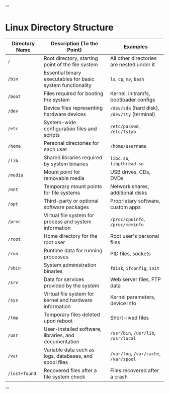'''
# Linux Directory Structure

| Directory Name   | Description (To the Point)                          | Examples                                      |
|------------------|----------------------------------------------------|-----------------------------------------------|
| `/`              | Root directory, starting point of the file system  | All other directories are nested under it     |
| `/bin`           | Essential binary executables for basic system functionality | `ls`, `cp`, `mv`, `bash`               |
| `/boot`          | Files required for booting the system              | Kernel, initramfs, bootloader configs         |
| `/dev`           | Device files representing hardware devices         | `/dev/sda` (hard disk), `/dev/tty` (terminal) |
| `/etc`           | System-wide configuration files and scripts        | `/etc/passwd`, `/etc/fstab`                   |
| `/home`          | Personal directories for each user                 | `/home/username`                              |
| `/lib`           | Shared libraries required by system binaries       | `libc.so`, `libpthread.so`                    |
| `/media`         | Mount point for removable media                    | USB drives, CDs, DVDs                         |
| `/mnt`           | Temporary mount points for file systems            | Network shares, additional disks              |
| `/opt`           | Third-party or optional software packages          | Proprietary software, custom apps             |
| `/proc`          | Virtual file system for process and system information | `/proc/cpuinfo`, `/proc/meminfo`          |
| `/root`          | Home directory for the root user                   | Root user's personal files                    |
| `/run`           | Runtime data for running processes                 | PID files, sockets                            |
| `/sbin`          | System administration binaries                     | `fdisk`, `ifconfig`, `init`                   |
| `/srv`           | Data for services provided by the system           | Web server files, FTP data                    |
| `/sys`           | Virtual file system for kernel and hardware information | Kernel parameters, device info            |
| `/tmp`           | Temporary files deleted upon reboot                | Short-lived files                             |
| `/usr`           | User-installed software, libraries, and documentation | `/usr/bin`, `/usr/lib`, `/usr/local`      |
| `/var`           | Variable data such as logs, databases, and spool files | `/var/log`, `/var/cache`, `/var/spool`    |
| `/lost+found`    | Recovered files after a file system check          | Files recovered after a crash                 |
'''
